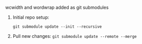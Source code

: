 wcwidth and wordwrap added as git submodules

  1) Initial repo setup:
      ```
      git submodule update --init --recursive
      ```

  2) Pull new changes:
    ```
    git submodule update --remote --merge
    ```
